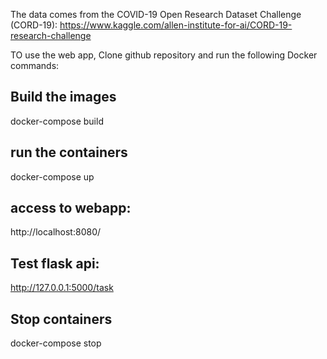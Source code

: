 The data comes from the COVID-19 Open Research Dataset Challenge (CORD-19):
https://www.kaggle.com/allen-institute-for-ai/CORD-19-research-challenge

TO use the web app, Clone github repository and run the following Docker commands:

## Build the images 
docker-compose build

## run the containers
docker-compose up

## access to webapp:
http://localhost:8080/

## Test flask api:
http://127.0.0.1:5000/task

## Stop containers
docker-compose stop
